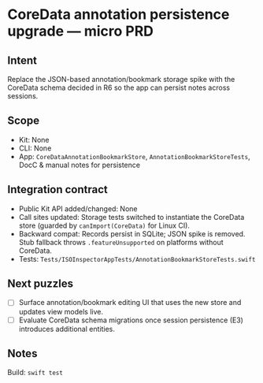 # CoreData annotation persistence upgrade — micro PRD

## Intent

Replace the JSON-based annotation/bookmark storage spike with the CoreData schema decided in R6 so the app can persist
notes across sessions.

## Scope

- Kit: None
- CLI: None
- App: `CoreDataAnnotationBookmarkStore`, `AnnotationBookmarkStoreTests`, DocC & manual notes for persistence

## Integration contract

- Public Kit API added/changed: None
- Call sites updated: Storage tests switched to instantiate the CoreData store (guarded by `canImport(CoreData)` for Linux CI).
- Backward compat: Records persist in SQLite; JSON spike is removed. Stub fallback throws `.featureUnsupported` on platforms without CoreData.
- Tests: `Tests/ISOInspectorAppTests/AnnotationBookmarkStoreTests.swift`

## Next puzzles

- [ ] Surface annotation/bookmark editing UI that uses the new store and updates view models live.
- [ ] Evaluate CoreData schema migrations once session persistence (E3) introduces additional entities.

## Notes

Build: `swift test`
